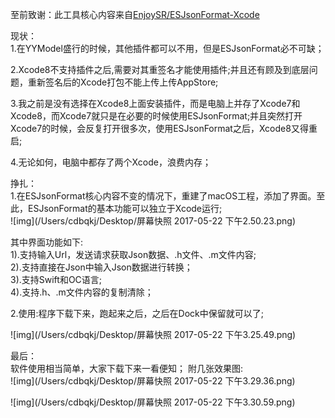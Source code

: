 
至前致谢：此工具核心内容来自[EnjoySR/ESJsonFormat-Xcode](https://github.com/EnjoySR/ESJsonFormat-Xcode)

现状：  
1.在YYModel盛行的时候，其他插件都可以不用，但是ESJsonFormat必不可缺；

2.Xcode8不支持插件之后,需要对其重签名才能使用插件;并且还有顾及到底层问题，重新签名后的Xcode打包不能上传上传AppStore;   
 
3.我之前是没有选择在Xcode8上面安装插件，而是电脑上并存了Xcode7和Xcode8，而Xcode7就只是在必要的时候使用ESJsonFormat;并且突然打开Xcode7的时候，会反复打开很多次，使用ESJsonFormat之后，Xcode8又得重启;  
  
4.无论如何，电脑中都存了两个Xcode，浪费内存；  
  

挣扎：  
1.在ESJsonFormat核心内容不变的情况下，重建了macOS工程，添加了界面。至此，ESJsonFormat的基本功能可以独立于Xcode运行;  
 ![img](/Users/cdbqkj/Desktop/屏幕快照 2017-05-22 下午2.50.23.png)
 

其中界面功能如下:  
1).支持输入Url，发送请求获取Json数据、.h文件、.m文件内容;   
2).支持直接在Json中输入Json数据进行转换；  
3).支持Swift和OC语言;    
4).支持.h、.m文件内容的复制清除；  


2.使用:程序下载下来，跑起来之后，之后在Dock中保留就可以了;  

![img](/Users/cdbqkj/Desktop/屏幕快照 2017-05-22 下午3.25.49.png)


最后：  
软件使用相当简单，大家下载下来一看便知； 
附几张效果图:    
![img](/Users/cdbqkj/Desktop/屏幕快照 2017-05-22 下午3.29.36.png)   
  
![img](/Users/cdbqkj/Desktop/屏幕快照 2017-05-22 下午3.30.59.png)
